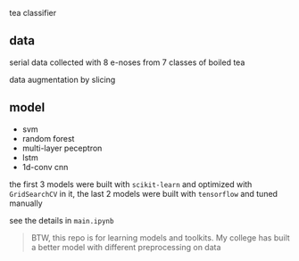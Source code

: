 tea classifier

## data

serial data collected with 8 e-noses from 7 classes of boiled tea

data augmentation by slicing

## model

- svm
- random forest
- multi-layer peceptron
- lstm
- 1d-conv cnn

the first 3 models were built with `scikit-learn` and optimized with `GridSearchCV` in it, the last 2 models were built with `tensorflow` and tuned manually

see the details in `main.ipynb`

> BTW, this repo is for learning models and toolkits. My college has built a better model with different preprocessing on data